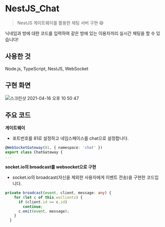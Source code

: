 # NestJS_Chat
>NestJS 게이트웨이를 활용한 채팅 서버 구현 😄

닉네임과 방에 대한 코드를 입력하여 같은 방에 있는 이용자끼리 실시간 채팅을 할 수 있습니다!

## 사용한 것
Node.js, TypeScript, NestJS, WebSocket 

## 구현 화면
![스크린샷 2021-04-16 오후 10 50 47](https://user-images.githubusercontent.com/58046372/115034843-e83f1300-9f06-11eb-9387-1db6b0d2791f.png)

## 주요 코드

**게이트웨이**
- 포트번호를 81로 설정하고 네임스페이스를 chat으로 설정합니다.
```ts
@WebSocketGateway(81, { namespace: 'chat' })
export class ChatGateway {
...
```


**socket.io의 broadcast를 websocket으로 구현**
- socket.io의 broadcast(자신을 제외한 사용자에게 이벤트 전송)을 구현한 코드입니다. 
```ts
private broadcast(event, client, message: any) {
    for (let c of this.wsClients) {
      if (client.id == c.id)
        continue;
      c.emit(event, message);
    }
  }
```

